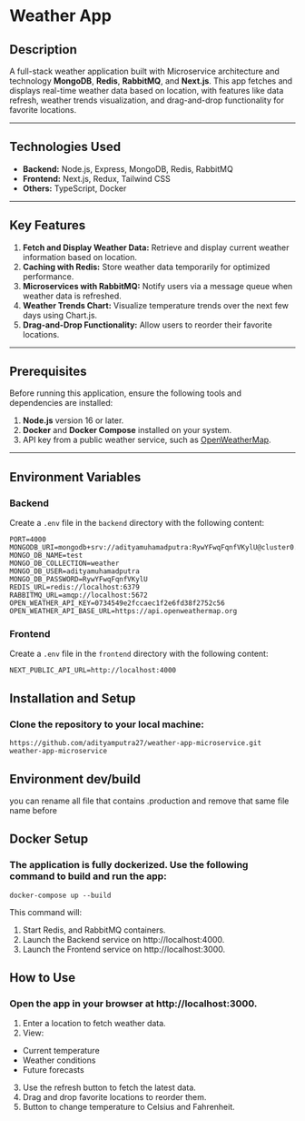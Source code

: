 # Weather App

## Description
A full-stack weather application built with Microservice architecture and technology **MongoDB**, **Redis**, **RabbitMQ**, and **Next.js**. This app fetches and displays real-time weather data based on location, with features like data refresh, weather trends visualization, and drag-and-drop functionality for favorite locations.

---

## Technologies Used
- **Backend:** Node.js, Express, MongoDB, Redis, RabbitMQ
- **Frontend:** Next.js, Redux, Tailwind CSS
- **Others:** TypeScript, Docker

---

## Key Features
1. **Fetch and Display Weather Data:** Retrieve and display current weather information based on location.
2. **Caching with Redis:** Store weather data temporarily for optimized performance.
3. **Microservices with RabbitMQ:** Notify users via a message queue when weather data is refreshed.
4. **Weather Trends Chart:** Visualize temperature trends over the next few days using Chart.js.
5. **Drag-and-Drop Functionality:** Allow users to reorder their favorite locations.

---

## Prerequisites
Before running this application, ensure the following tools and dependencies are installed:
1. **Node.js** version 16 or later.
2. **Docker** and **Docker Compose** installed on your system.
3. API key from a public weather service, such as [OpenWeatherMap](https://openweathermap.org/api).

---

## Environment Variables
### Backend
Create a `.env` file in the `backend` directory with the following content:
```env
PORT=4000
MONGODB_URI=mongodb+srv://adityamuhamadputra:RywYFwqFqnfVKylU@cluster0.aoql4.mongodb.net/
MONGO_DB_NAME=test
MONGO_DB_COLLECTION=weather
MONGO_DB_USER=adityamuhamadputra
MONGO_DB_PASSWORD=RywYFwqFqnfVKylU
REDIS_URL=redis://localhost:6379
RABBITMQ_URL=amqp://localhost:5672
OPEN_WEATHER_API_KEY=0734549e2fccaec1f2e6fd38f2752c56
OPEN_WEATHER_API_BASE_URL=https://api.openweathermap.org
```

### Frontend
Create a `.env` file in the `frontend` directory with the following content:
```env
NEXT_PUBLIC_API_URL=http://localhost:4000
```

## Installation and Setup
### Clone the repository to your local machine:
```
https://github.com/adityamputra27/weather-app-microservice.git
weather-app-microservice
```
## Environment dev/build
you can rename all file that contains .production and remove that same file name before

## Docker Setup
### The application is fully dockerized. Use the following command to build and run the app:
```
docker-compose up --build
```

This command will:
1. Start Redis, and RabbitMQ containers.
2. Launch the Backend service on http://localhost:4000.
3. Launch the Frontend service on http://localhost:3000.

## How to Use
### Open the app in your browser at http://localhost:3000.
1. Enter a location to fetch weather data.
2. View:
  - Current temperature
  - Weather conditions
  - Future forecasts
3. Use the refresh button to fetch the latest data.
4. Drag and drop favorite locations to reorder them.
5. Button to change temperature to Celsius and Fahrenheit.

